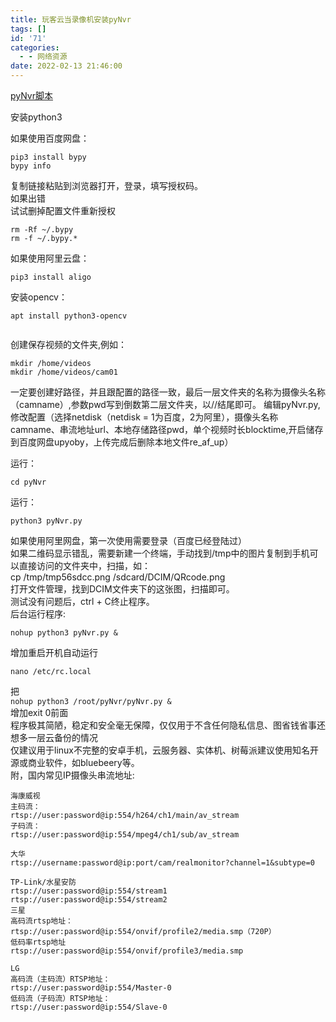 ```yaml
---
title: 玩客云当录像机安装pyNvr
tags: []
id: '71'
categories:
  - - 网络资源
date: 2022-02-13 21:46:00
---
```


[pyNvr脚本](https://gitee.com/wfxzf/pyNvr)

安装python3

如果使用百度网盘：

```
pip3 install bypy
bypy info
```

复制链接粘贴到浏览器打开，登录，填写授权码。  
如果出错  
试试删掉配置文件重新授权

```
rm -Rf ~/.bypy
rm -f ~/.bypy.*
```

如果使用阿里云盘：

```
pip3 install aligo
```

安装opencv：

```
apt install python3-opencv


```

创建保存视频的文件夹,例如：

```
mkdir /home/videos
mkdir /home/videos/cam01
```

一定要创建好路径，并且跟配置的路径一致，最后一层文件夹的名称为摄像头名称（camname）,参数pwd写到倒数第二层文件夹，以//结尾即可。 编辑pyNvr.py,修改配置（选择netdisk（netdisk = 1为百度，2为阿里），摄像头名称camname、串流地址url、本地存储路径pwd，单个视频时长blocktime,开启储存到百度网盘upyoby，上传完成后删除本地文件re\_af\_up）

运行：

```
cd pyNvr
```

运行：

```
python3 pyNvr.py
```

如果使用阿里网盘，第一次使用需要登录（百度已经登陆过）  
如果二维码显示错乱，需要新建一个终端，手动找到/tmp中的图片复制到手机可以直接访问的文件夹中，扫描，如：  
cp /tmp/tmp56sdcc.png /sdcard/DCIM/QRcode.png  
打开文件管理，找到DCIM文件夹下的这张图，扫描即可。  
测试没有问题后，ctrl + C终止程序。  
后台运行程序:

```
nohup python3 pyNvr.py &
```

增加重启开机自动运行

```
nano /etc/rc.local
```

把  
`nohup python3 /root/pyNvr/pyNvr.py &`  
增加exit 0前面  
程序极其简陋，稳定和安全毫无保障，仅仅用于不含任何隐私信息、图省钱省事还想多一层云备份的情况  
仅建议用于linux不完整的安卓手机，云服务器、实体机、树莓派建议使用知名开源或商业软件，如bluebeery等。  
附，国内常见IP摄像头串流地址:

```
海康威视
主码流：
rtsp://user:password@ip:554/h264/ch1/main/av_stream
子码流：
rtsp://user:password@ip:554/mpeg4/ch1/sub/av_stream

大华
rtsp://username:password@ip:port/cam/realmonitor?channel=1&subtype=0

TP-Link/水星安防
rtsp://user:password@ip:554/stream1
rtsp://user:password@ip:554/stream2
三星
高码流rtsp地址：
rtsp://user:password@ip:554/onvif/profile2/media.smp（720P）
低码率rtsp地址
rtsp://user:password@ip:554/onvif/profile3/media.smp

LG
高码流（主码流）RTSP地址：
rtsp://user:password@ip:554/Master-0
低码流（子码流）RTSP地址：
rtsp://user:password@ip:554/Slave-0
```